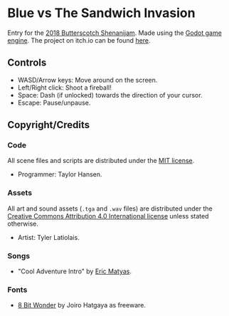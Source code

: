 # Blue vs The Sandwich Invasion
Entry for the [2018 Butterscotch Shenanijam](https://itch.io/bscotch2018).
Made using the [Godot game engine](https://godotengine.org).
The project on itch.io can be found [here](https://crazyguy108.itch.io/blue-vs-the-sandwich-invasion).

## Controls
* WASD/Arrow keys: Move around on the screen.
* Left/Right click: Shoot a fireball!
* Space: Dash (if unlocked) towards the direction of your cursor.
* Escape: Pause/unpause.

## Copyright/Credits
### Code
All scene files and scripts are distributed under the [MIT license](LICENSE).
* Programmer: Taylor Hansen.

### Assets
All art and sound assets (`.tga` and `.wav` files) are distributed under the [Creative Commons Attribution 4.0 International license](https://creativecommons.org/licenses/by/4.0/) unless stated otherwise.
* Artist: Tyler Latiolais.

### Songs
* "Cool Adventure Intro" by [Eric Matyas](http://soundimage.org/).

### Fonts
* [8 Bit Wonder](https://www.dafont.com/8bit-wonder.font) by Joiro Hatgaya as freeware.
